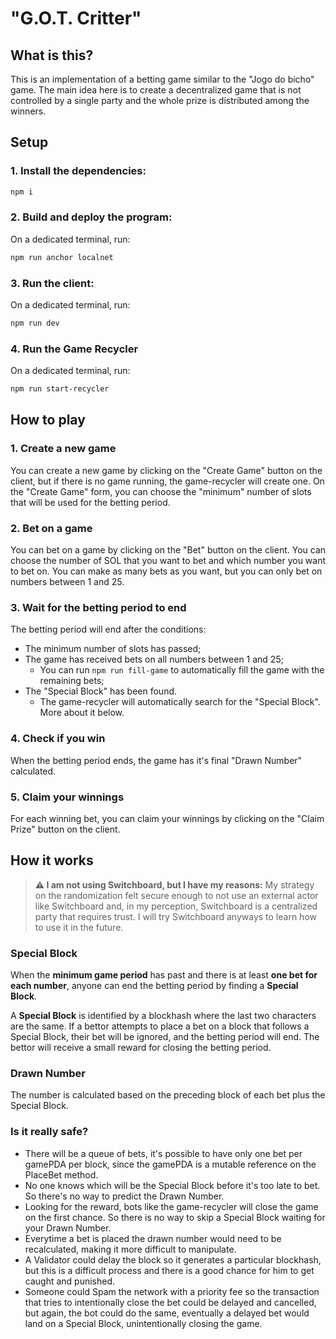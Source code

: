 # "G.O.T. Critter"

## What is this?

This is an implementation of a betting game similar to the "Jogo do bicho" game. The main idea here is to create a decentralized game that is not controlled by a single party and the whole prize is distributed among the winners.

## Setup

### 1. Install the dependencies:

```bash
npm i
```

### 2. Build and deploy the program:

On a dedicated terminal, run:

```bash
npm run anchor localnet
```

### 3. Run the client:

On a dedicated terminal, run:

```bash
npm run dev
```

### 4. Run the Game Recycler

On a dedicated terminal, run:

```bash
npm run start-recycler
```

## How to play

### 1. Create a new game

You can create a new game by clicking on the "Create Game" button on the client, but if there is no game running, the game-recycler will create one.
On the "Create Game" form, you can choose the "minimum" number of slots that will be used for the betting period.

### 2. Bet on a game

You can bet on a game by clicking on the "Bet" button on the client. You can choose the number of SOL that you want to bet and which number you want to bet on. You can make as many bets as you want, but you can only bet on numbers between 1 and 25.

### 3. Wait for the betting period to end

The betting period will end after the conditions:

- The minimum number of slots has passed;
- The game has received bets on all numbers between 1 and 25;
  - You can run `npm run fill-game` to automatically fill the game with the remaining bets;
- The "Special Block" has been found.
  - The game-recycler will automatically search for the "Special Block". More about it below.

### 4. Check if you win

When the betting period ends, the game has it's final "Drawn Number" calculated.

### 5. Claim your winnings

For each winning bet, you can claim your winnings by clicking on the "Claim Prize" button on the client.

## How it works

> **⚠️ I am not using Switchboard, but I have my reasons:**
> My strategy on the randomization felt secure enough to not use an external actor like Switchboard and, in my perception, Switchboard is a centralized party that requires trust. I will try Switchboard anyways to learn how to use it in the future.

### Special Block

When the **minimum game period** has past and there is at least **one bet for each number**, anyone can end the betting period by finding a **Special Block**.

A **Special Block** is identified by a blockhash where the last two characters are the same. If a bettor attempts to place a bet on a block that follows a Special Block, their bet will be ignored, and the betting period will end. The bettor will receive a small reward for closing the betting period.

### Drawn Number

The number is calculated based on the preceding block of each bet plus the Special Block.

### Is it really safe?

- There will be a queue of bets, it's possible to have only one bet per gamePDA per block, since the gamePDA is a mutable reference on the PlaceBet method.
- No one knows which will be the Special Block before it's too late to bet. So there's no way to predict the Drawn Number.
- Looking for the reward, bots like the game-recycler will close the game on the first chance. So there is no way to skip a Special Block waiting for your Drawn Number.
- Everytime a bet is placed the drawn number would need to be recalculated, making it more difficult to manipulate.
- A Validator could delay the block so it generates a particular blockhash, but this is a difficult process and there is a good chance for him to get caught and punished.
- Someone could Spam the network with a priority fee so the transaction that tries to intentionally close the bet could be delayed and cancelled, but again, the bot could do the same, eventually a delayed bet would land on a Special Block, unintentionally closing the game.
